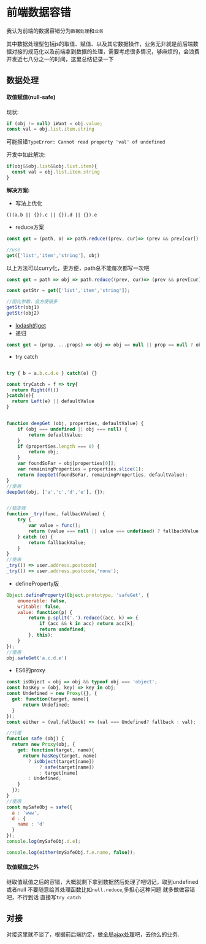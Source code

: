 # 前端数据容错

我认为前端的数据容错分为`数据处理`和`业务`

其中数据处理型包括js的取值、赋值、以及其它数据操作，业务无非就是前后端数据对接的规范化以及前端拿到数据的处理，需要考虑很多情况，够麻烦的，会浪费开发近七八分之一的时间，这里总结记录一下

## 数据处理

#### 取值赋值(null-safe)
现状:
```js
if (obj != null) iWant = obj.value;
const val = obj.list.item.string
```
可能报错`TypeError: Cannot read property 'val' of undefined`

开发中如此解决:
```js
if(obj&&obj.list&&obj.list.item){
  const val = obj.list.item.string
}
```
**解决方案:**
* 写法上优化
```
(((a.b || {}).c || {}).d || {}).e
```
* reduce方案
```js
const get = (path, o) => path.reduce((prev, cur)=> (prev && prev[cur]) ? prev[cur]:null , o);

//use
get(['list','item','string'], obj)
```
以上方法可以curry化，更方便，path总不能每次都写一次吧
```js
const get = path => obj => path.reduce((prev, cur)=> (prev && prev[cur]) ? prev[cur]:null , o);

const getStr = get(['list','item','string']);

//固化参数，会方便很多
getStr(obj1)
getStr(obj2)
```
* [lodash的get](https://lodash.com/docs/4.17.11#get)
* 递归
```js
const get = (prop, ...props) => obj => obj == null || prop == null ? obj : get(...props)(obj[prop]);
```
* try catch
```js

try { b = a.b.c.d.e } catch(e) {}

const tryCatch = f => try{
  return Right(f())
}catch(e){
  return Left(e) || defaultValue
}


function deepGet (obj, properties, defaultValue) {
    if (obj === undefined || obj === null) {
        return defaultValue;
    }
    if (properties.length === 0) {
        return obj;
    }
    var foundSoFar = obj[properties[0]];
    var remainingProperties = properties.slice(1);
    return deepGet(foundSoFar, remainingProperties, defaultValue);
}
//使用
deepGet(obj, ['a','c','d','e'], {});


//稳定版
function _try(func, fallbackValue) {
    try {
        var value = func();
        return (value === null || value === undefined) ? fallbackValue : value;
    } catch (e) {
        return fallbackValue;
    }
}
//使用
_try(() => user.address.postcode)
_try(() => user.address.postcode,'none');
```
* defineProperty版
```js
Object.defineProperty(Object.prototype, 'safeGet', { 
    enumerable: false,
    writable: false,
    value: function(p) {
        return p.split('.').reduce((acc, k) => {
            if (acc && k in acc) return acc[k];
            return undefined;
        }, this);
    }
});
//使用
obj.safeGet('a.c.d.e')
```

* ES6的proxy
```js
const isObject = obj => obj && typeof obj === 'object';
const hasKey = (obj, key) => key in obj;
const Undefined = new Proxy({}, {
  get: function(target, name){
      return Undefined;
  }
});
const either = (val,fallback) => (val === Undefined? fallback : val);

//代理
function safe (obj) {
  return new Proxy(obj, {
    get: function(target, name){
      return hasKey(target, name)
        ? isObject(target[name])
            ? safe(target[name])
            : target[name]
        : Undefined;
    }
  });
}
//使用
const mySafeObj = safe({
  a : 'www',
  d : {
    name : 'd'
  }
});
console.log(mySafeObj.d.e);

console.log(either(mySafeObj.f.e.name, false)); 

```
#### 取值赋值之外

继取值赋值之后的容错，大概就剩下拿到数据然后处理了吧切记，取到undefined或者null 不要随意给其处理函数比如`null.reduce`,多担心这种问题 就多做做容错吧，不行到话 直接写`try catch`


## 对接

对接这里就不谈了，根据前后端约定，做[全局ajax处理](../docs/http.html)吧，去他么的业务.


<!-- ```
var count=1;
setInterval(function(){
$(".enter_input ").val("这是第"+count+"次求你了，账号17602172228 ，提现一个月了 赶紧退押金，我是学生可以申请免押， 支付宝账号2369990270@qq.com 余额我不要了 退我押金就行！");
var el=document.getElementById("downup");
var event = document.createEvent('Events');
event.initEvent('touchstart', true, true); 
el.dispatchEvent(event); 
if(count>5)$(".talk_box li").eq(1).remove();//消息超过5条移除之前的节点 防止消息越来越多页面卡顿
},30000)
``` -->

